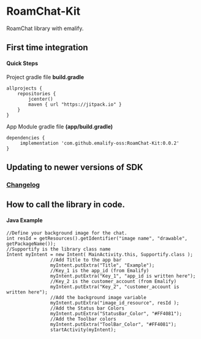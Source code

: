 # RoamChat-Kit
RoamChat library with emalify.
## First time integration 
#### Quick Steps
Project gradle file **build.gradle**
```
allprojects {
    repositories {
        jcenter()
        maven { url "https://jitpack.io" }
    }
}
```

App Module gradle file **(app/build.gradle)** 
```
dependencies {
     implementation 'com.github.emalify-oss:RoamChat-Kit:0.0.2'
}
```
## Updating to newer versions of SDK
### [Changelog](https://github.com/emalify-oss/RoamChat-Kit/blob/master/CHANGELOG.mb)
## How to call the library in code.
#### Java Example
```
//Define your background image for the chat.
int resId = getResources().getIdentifier("image name", "drawable", getPackageName());
//Supportify is the library class name
Intent myIntent = new Intent( MainActivity.this, Supportify.class );
                //Add Title to the app bar
                myIntent.putExtra("Title", "Example");
                //Key_1 is the app_id (from Emalify)
                myIntent.putExtra("Key_1", "app_id is written here");
                //Key_2 is the customer_account (from Emalify)
                myIntent.putExtra("Key_2", "customer_account is written here");
                //Add the background image variable
                myIntent.putExtra("image_id_resource", resId );
                //Add the Status bar Colors
                myIntent.putExtra("StatusBar_Color", "#FF4081");
                //Add the Toolbar colors
                myIntent.putExtra("ToolBar_Color", "#FF4081");
                startActivity(myIntent);
```
